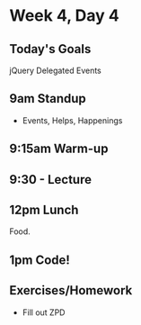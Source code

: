# Week 4, Day 4

## Today's Goals

jQuery Delegated Events

## 9am Standup

- Events, Helps, Happenings

## 9:15am Warm-up

## 9:30 - Lecture

## 12pm Lunch

Food.

## 1pm Code!

## Exercises/Homework

- Fill out ZPD
